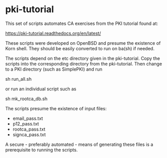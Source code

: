 # pki-tutorial
This set of scripts automates CA exercises from the PKI tutorial found at:

  https://pki-tutorial.readthedocs.org/en/latest/

These scripts were developed on OpenBSD and presume the existence of Korn shell.
They should be easily converted to run on ba(sh) if needed.

The scripts depend on the etc directory given in the pki-tutorial.
Copy the scripts into the corresponding directory from the pki-tutorial.
Then change to a PKI directory (such as SimplePKI) and run

  sh run_all.sh

or run an individual script such as

  sh mk_rootca_db.sh

The scripts presume the existence of input files:
  *  email_pass.txt
  *  p12_pass.txt
  *  rootca_pass.txt
  *  signca_pass.txt

A secure - preferably automated - means of generating these files is a prerequisite to running the scripts.
